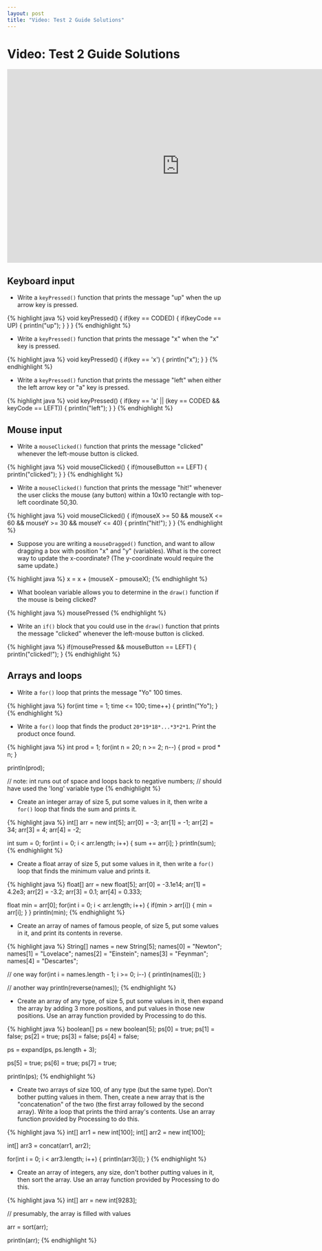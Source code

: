```yaml
---
layout: post
title: "Video: Test 2 Guide Solutions"
---
```


# Video: Test 2 Guide Solutions

<div style="text-align: center">
<iframe src="http://player.vimeo.com/video/60606717?title=0&amp;byline=0&amp;portrait=0&amp;color=ffffff" width="800" height="450" frameborder="0" webkitAllowFullScreen mozallowfullscreen allowFullScreen></iframe>
</div>

## Keyboard input

- Write a `keyPressed()` function that prints the message "up" when
  the up arrow key is pressed.
  
{% highlight java %}
void keyPressed()
{
  if(key == CODED)
  {
    if(keyCode == UP)
    {
      println("up");
    }
  }
}
{% endhighlight %}
  
- Write a `keyPressed()` function that prints the message "x" when the
  "x" key is pressed.
  
{% highlight java %}
void keyPressed()
{
  if(key == 'x')
  {
    println("x");
  }
}
{% endhighlight %}

- Write a `keyPressed()` function that prints the message "left" when
  either the left arrow key or "a" key is pressed.
  
{% highlight java %}
void keyPressed()
{
  if(key == 'a' || (key == CODED && keyCode == LEFT))
  {
    println("left");
  }
}
{% endhighlight %}

## Mouse input

- Write a `mouseClicked()` function that prints the message "clicked"
  whenever the left-mouse button is clicked.
  
{% highlight java %}
void mouseClicked()
{
  if(mouseButton == LEFT)
  {
    println("clicked");
  }
}
{% endhighlight %}
  
- Write a `mouseClicked()` function that prints the message "hit!"
  whenever the user clicks the mouse (any button) within a 10x10
  rectangle with top-left coordinate 50,30.
  
{% highlight java %}
void mouseClicked()
{
  if(mouseX >= 50 && mouseX <= 60 && mouseY >= 30 && mouseY <= 40)
  {
    println("hit!");
  }
}
{% endhighlight %}
  
- Suppose you are writing a `mouseDragged()` function, and want to
  allow dragging a box with position "x" and "y" (variables). What is
  the correct way to update the x-coordinate? (The y-coordinate would
  require the same update.)
  
{% highlight java %}
x = x + (mouseX - pmouseX);
{% endhighlight %}
  
- What boolean variable allows you to determine in the `draw()`
  function if the mouse is being clicked?
  
{% highlight java %}
mousePressed
{% endhighlight %}
  
- Write an `if()` block that you could use in the `draw()` function
  that prints the message "clicked" whenever the left-mouse button is
  clicked.
  
{% highlight java %}
if(mousePressed && mouseButton == LEFT)
{
  println("clicked!");
}
{% endhighlight %}

## Arrays and loops

- Write a `for()` loop that prints the message "Yo" 100 times.

{% highlight java %}
for(int time = 1; time <= 100; time++)
{
  println("Yo");
}
{% endhighlight %}

- Write a `for()` loop that finds the product
  `20*19*18*...*3*2*1`. Print the product once found.
  
{% highlight java %}
int prod = 1;
for(int n = 20; n >= 2; n--)
{
  prod = prod * n;
}

println(prod);

// note: int runs out of space and loops back to negative numbers;
// should have used the 'long' variable type
{% endhighlight %}

- Create an integer array of size 5, put some values in it, then write
  a `for()` loop that finds the sum and prints it.
  
{% highlight java %}
int[] arr = new int[5];
arr[0] = -3;
arr[1] = -1;
arr[2] = 34;
arr[3] = 4;
arr[4] = -2;

int sum = 0;
for(int i = 0; i < arr.length; i++)
{
  sum += arr[i];
}
println(sum);
{% endhighlight %}
  
- Create a float array of size 5, put some values in it, then write
  a `for()` loop that finds the minimum value and prints it.
  
{% highlight java %}
float[] arr = new float[5];
arr[0] = -3.1e14;
arr[1] = 4.2e3;
arr[2] = -3.2;
arr[3] = 0.1;
arr[4] = 0.333;

float min = arr[0];
for(int i = 0; i < arr.length; i++)
{
  if(min > arr[i])
  {
    min = arr[i];
  }
}
println(min);
{% endhighlight %}

- Create an array of names of famous people, of size 5, put some
  values in it, and print its contents in reverse.
  
{% highlight java %}
String[] names = new String[5];
names[0] = "Newton";
names[1] = "Lovelace";
names[2] = "Einstein";
names[3] = "Feynman";
names[4] = "Descartes";

// one way
for(int i = names.length - 1; i >= 0; i--)
{
  println(names[i]);
}

// another way
println(reverse(names));
{% endhighlight %}
  
- Create an array of any type, of size 5, put some values in it, then
  expand the array by adding 3 more positions, and put values in those
  new positions. Use an array function provided by Processing to do
  this.
  
{% highlight java %}
boolean[] ps = new boolean[5];
ps[0] = true;
ps[1] = false;
ps[2] = true;
ps[3] = false;
ps[4] = false;

ps = expand(ps, ps.length + 3);

ps[5] = true;
ps[6] = true;
ps[7] = true;

println(ps);
{% endhighlight %}
  
- Create two arrays of size 100, of any type (but the same
  type). Don't bother putting values in them. Then, create a new array
  that is the "concatenation" of the two (the first array followed by
  the second array). Write a loop that prints the third array's
  contents. Use an array function provided by Processing to do this.
  
{% highlight java %}
int[] arr1 = new int[100];
int[] arr2 = new int[100];

int[] arr3 = concat(arr1, arr2);

for(int i = 0; i < arr3.length; i++)
{
  println(arr3[i]);
}
{% endhighlight %}
  
- Create an array of integers, any size, don't bother putting values
  in it, then sort the array. Use an array function provided by
  Processing to do this.

{% highlight java %}
int[] arr = new int[9283];

// presumably, the array is filled with values

arr = sort(arr);

println(arr);
{% endhighlight %}

